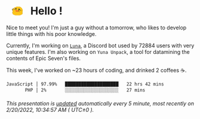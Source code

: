 <h1>   <img src="./spoink.gif" style="vertical-align:middle;" width="30px">   Hello ! </h1>

Nice to meet you! I'm just a guy without a tomorrow, who likes to develop little things with his poor knowledge.

Currently, I'm working on <a href='https://github.com/Asgarrrr/Luna'>`Luna`</a>, a Discord bot used by 72884 users with very unique features. I'm also working on `Yuna Unpack`, a tool for datamining the contents of Epic Seven's files.

This week, I've worked on ~23 hours of coding, and drinked 2 coffees ☕.

```
JavaScript │ 97.99%   ████████████████████   22 hrs 42 mins
       PHP │ 2%       ░░░░░░░░░░░░░░░░░░░░   27 mins
```

###### This presentation is [updated](https://github.com/Asgarrrr) automatically every 5 minute, most recently on 2/20/2022, 10:34:57 AM ( UTC±0 ).